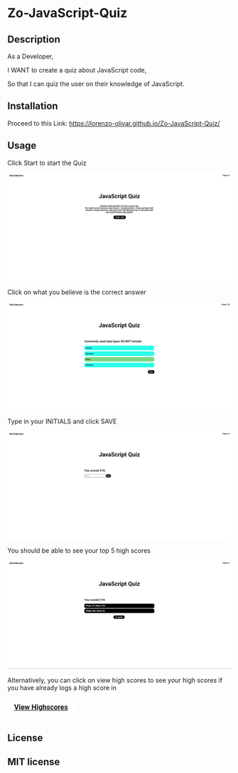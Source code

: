 # Zo-JavaScript-Quiz

## Description

As a Developer,

I WANT to create a quiz about JavaScript code,

So that I can quiz the user on their knowledge of JavaScript.

## Installation

Proceed to this Link: https://lorenzo-olivar.github.io/Zo-JavaScript-Quiz/

## Usage

Click Start to start the Quiz

![Start Page](assets/images/SS1.png)

Click on what you believe is the correct answer

![Start Page](assets/images/SS2.png)

Type in your INITIALS and click SAVE

![Start Page](assets/images/SS3.png)

You should be able to see your top 5 high scores

![Start Page](assets/images/SS4.png)

Alternatively, you can click on view high scores to see your high scores if you have already logs a high score in

![Start Page](assets/images/SS5.png)


## License

MIT license
---
